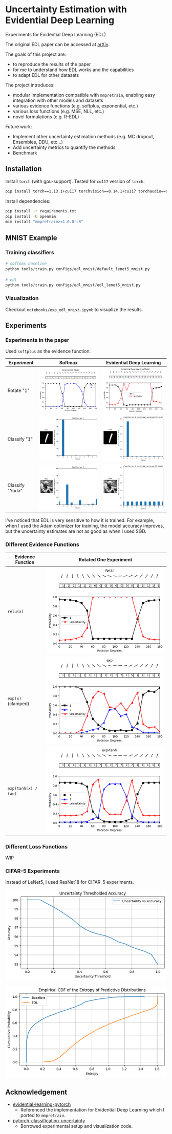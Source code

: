 # Uncertainty Estimation with Evidential Deep Learning

Experiments for Evidential Deep Learning (EDL)

The original EDL paper can be accessed at [arXiv](http://arxiv.org/abs/1806.01768).

The goals of this project are:
- to reproduce the results of the paper
- for me to understand how EDL works and the capabilities
- to adapt EDL for other datasets

The project introduces:
- modular implementation compatible with `mmpretrain`, enabling easy integration with other models and datasets
- various evidence functions (e.g. softplus, exponential, etc.)
- various loss functions (e.g. MSE, NLL, etc.)
- novel formulations (e.g. R-EDL)

Future work:
- Implement other uncertainty estimation methods (e.g. MC dropout, Ensembles, DDU, etc...)
- Add uncertainty metrics to quantify the methods
- Benchmark

## Installation

Install `torch` (with gpu-support).
Tested for `cu117` version of `torch`:
```bash
pip install torch==1.13.1+cu117 torchvision==0.14.1+cu117 torchaudio==0.13.1 --extra-index-url https://download.pytorch.org/whl/cu117
```

Install dependencies:
```bash
pip install -r requirements.txt
pip install -U openmim
mim install "mmpretrain>=1.0.0rc8"
```

## MNIST Example

### Training classifiers

```python
# softmax baseline
python tools/train.py configs/edl_mnist/default_lenet5_mnist.py

# edl
python tools/train.py configs/edl_mnist/edl_lenet5_mnist.py
```

### Visualization

Checkout `notebooks/exp_edl_mnist.ipynb` to visualize the results.


## Experiments

### Experiments in the paper

Used `softplus` as the evidence function.

| Experiment | Softmax  | Evidential Deep Learning |
| ---------- | -------- | -------- |
| Rotate "1" | ![alt text](.readme/rotate_deterministic_model.png) | ![alt text](.readme/rotate_edl_model.png) |
| Classify "1" | ![alt text](.readme/one_deterministic_model.png) | ![alt text](.readme/one_edl_model.png) |
| Classify "Yoda" | ![alt text](.readme/yoda_deterministic_model.png) | ![alt text](.readme/yoda_edl_model.png) |

I've noticed that EDL is very sensitive to how it is trained.
For example, when I used the Adam optimizer for training, the model accuracy improves, but the uncertainty estimates are not as good as when I used SGD.

### Different Evidence Functions

| Evidence Function | Rotated One Experiment |
| ---------- | -------- |
| `relu(x)` | ![alt text](.readme/rotate_relu_model.png) |
| `exp(x)` (clamped) | ![alt text](.readme/rotate_exp_model.png) |
| `exp(tanh(x) / tau)` | ![alt text](.readme/rotate_exptanh_model.png) |

### Different Loss Functions

WIP


### CIFAR-5 Experiments

Instead of LeNet5, I used ResNet18 for CIFAR-5 experiments.

![alt text](.readme/uncertainty_accuracy_plot.png)

![alt text](.readme/ecdf.png)

## Acknowledgement

- [evidential-learning-pytorch](https://github.com/teddykoker/evidential-learning-pytorch)
  - Referenced the implementation for Evidential Deep Learning which I ported to `mmpretrain`.
- [pytorch-classification-uncertainty](https://github.com/dougbrion/pytorch-classification-uncertainty)
  - Borrowed experimental setup and visualization code.
